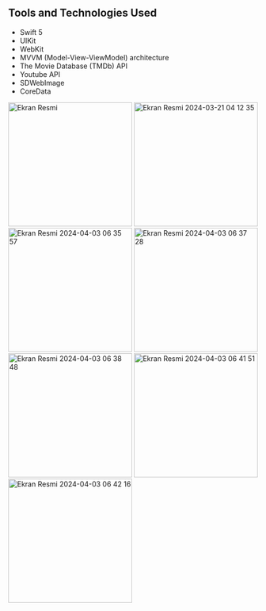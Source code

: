 ## Tools and Technologies Used

- Swift 5
- UIKit
- WebKit
- MVVM (Model-View-ViewModel) architecture
- The Movie Database (TMDb) API
- Youtube API
- SDWebImage
- CoreData


<img width="250" alt="Ekran Resmi" src="https://github.com/erenoske/NetflixClone/assets/108978390/d2ff1c78-d821-41ce-b4cc-4c07a51dd947">
<img width="250" alt="Ekran Resmi 2024-03-21 04 12 35" src="https://github.com/erenoske/NetflixClone/assets/108978390/0743e422-fc24-4d9a-bfe6-f5d977fbd4ed">
<img width="250" alt="Ekran Resmi 2024-04-03 06 35 57" src="https://github.com/erenoske/NetflixClone/assets/108978390/1384ce33-e671-4c92-a046-def5799f7c95">
<img width="250" alt="Ekran Resmi 2024-04-03 06 37 28" src="https://github.com/erenoske/NetflixClone/assets/108978390/d58a9804-8260-4a38-84f3-6affddef5580">
<img width="250" alt="Ekran Resmi 2024-04-03 06 38 48" src="https://github.com/erenoske/NetflixClone/assets/108978390/dadee715-9004-438c-9446-110611588ae2">
<img width="250" alt="Ekran Resmi 2024-04-03 06 41 51" src="https://github.com/erenoske/NetflixClone/assets/108978390/096e7a29-cc5c-4757-9174-1b87603f2eb6">
<img width="250" alt="Ekran Resmi 2024-04-03 06 42 16" src="https://github.com/erenoske/NetflixClone/assets/108978390/20a40802-0838-4b05-90c0-84ec03bcf32b">

